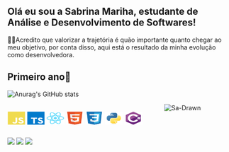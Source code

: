 ## Olá eu sou a Sabrina Mariha, estudante de Análise e Desenvolvimento de Softwares!
🧗‍♀️Acredito que valorizar a trajetória é quão importante quanto chegar ao meu objetivo, por conta disso, aqui está o resultado da minha evolução como desenvolvedora. 
## Primeiro ano🌱

![Anurag's GitHub stats](https://github-readme-stats.vercel.app/api/top-langs/?username=SaMariha&show_icons=true&theme=radical)

<img align="right" alt="Sa-Drawn" height="140" width="150"  src="https://lh3.googleusercontent.com/pw/ADCreHegGmtnX3xo5OF9sgkOBQOXxGCA9wV_iNBwF987VI4G9yEha7RugbAFZlId3tN0oGUSEq8FRqZBtV7zHJoAewE7-ox5O-pCv26hclg6soRcUjSjS89fZ6Tt-dyNLjX-_ELUQiu9iO_GgkAf_qypolKW35J8lgbrChYSIjTOteRiMNzLDeJwREKaxauCX5-nugU6dpEJQpb4VL9TbqPuCXz2xYIZL_94Tfpxu8T1DMH6AcqUNvyjlrjj5sE3g7YSX2arhbf920J_Mbxwts69v-uZm3voNVlx6MbEgYZH4rboQXWPu-zUKFS2KWacJ20SHkYLog0NhEV09uzI0YLrLRI6BaJ5UYWfFaLYl1O7w1b2vAvR9tu4EXaVCmRMdVJA9jqRfH24dW3d6tvzZaL_k1eHewa6w7uas1AYggmGrKuBsYsS8yemrF7TDpZZM6arJytClkzNINDbd2bxIbSkmSa6mO4DfifGVaGvWMhJoadHCi6QUpCWQ_Jnu_MAsCqQujqx3CYSgjIS3kyk5GOcl3mPrJGIWCkX6UAH7hP5-20apxhVnhEsQQr5YNuVMFT1V0ai-7YDgNi5PtmL7QEBoU7q9gKfFnz-iVT8qzkvoPDjzpzf4Et6ECj9dJgLVCeCQ2mcB4GI8ysiBf_2IyHHSb1X-vrIh2lXazuzww7frRTI-DF6k2ccwssFDATu9pjgQLAnJda2NFeMER6vylY2LzmuTMW7_26LxVZ4OqI-QKukNgPivuaCVINCodGBtN-U8OGnM_dCuBYxenigqECfpoqyROmdp-9nGIuiA5qtEDe1XxAk83TX86pjmaT_70vJ3cfs9aB2sG-duVEvLOZtcoUNiTnrgc3jSaTumAqF5_UeEu-a8KxseKe6wno-Y8Xi4vKCfyasDatkFwUHphz2j9Wv2TYFyiKLD0pGbCHDvH4HkFvGxE8EI1udgs3-IvE=w720-h664-s-no?authuser=0">



<div style="display: inline_block"><br>
  <img align="center" alt="Rafa-Js" height="30" width="40" src="https://raw.githubusercontent.com/devicons/devicon/master/icons/javascript/javascript-plain.svg">
  <img align="center" alt="Rafa-Ts" height="30" width="40" src="https://raw.githubusercontent.com/devicons/devicon/master/icons/typescript/typescript-plain.svg">
  <img align="center" alt="Rafa-React" height="30" width="40" src="https://raw.githubusercontent.com/devicons/devicon/master/icons/react/react-original.svg">
  <img align="center" alt="Rafa-HTML" height="30" width="40" src="https://raw.githubusercontent.com/devicons/devicon/master/icons/html5/html5-original.svg">
  <img align="center" alt="Rafa-CSS" height="30" width="40" src="https://raw.githubusercontent.com/devicons/devicon/master/icons/css3/css3-original.svg">
  <img align="center" alt="Rafa-Python" height="30" width="40" src="https://raw.githubusercontent.com/devicons/devicon/master/icons/python/python-original.svg">
  <img align="center" alt="Rafa-Csharp" height="30" width="40" src="https://raw.githubusercontent.com/devicons/devicon/master/icons/csharp/csharp-original.svg">
  
</div>

##
<div> 
  
  <a href="https://www.instagram.com/sa_mariha/" target="_blank"><img src="https://img.shields.io/badge/-Instagram-%23E4405F?style=for-the-badge&logo=instagram&logoColor=white" target="_blank"></a>
  <a href = "mailto:sabrinammgs@gmail.com"><img src="https://img.shields.io/badge/-Gmail-%23333?style=for-the-badge&logo=gmail&logoColor=white" target="_blank"></a>
  <a href="www.linkedin.com/in/sabrina-mariha" target="_blank"><img src="https://img.shields.io/badge/-LinkedIn-%230077B5?style=for-the-badge&logo=linkedin&logoColor=white" target="_blank"></a> 
<!---

SaMariha/SaMariha is a ✨ special ✨ repository because its `README.md` (this file) appears on your GitHub profile.
You can click the Preview link to take a look at your changes.
--->
